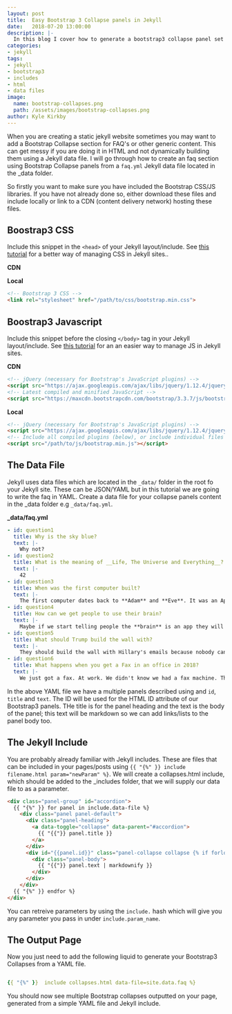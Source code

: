 ```yaml
---
layout: post
title:  Easy Bootstrap 3 Collapse panels in Jekyll
date:   2018-07-20 13:00:00
description: |-
  In this blog I cover how to generate a bootstrap3 collapse panel set from a Jekyll data file written in YAML.
categories:
- jekyll
tags:
- jekyll
- bootstrap3
- includes
- html
- data files
image:
  name: bootstrap-collapses.png
  path: /assets/images/bootstrap-collapses.png
author: Kyle Kirkby
---
```


When you are creating a static jekyll website sometimes you may want to add a Bootstrap Collapse section for FAQ's or other generic content. This can get messy if you are doing it in HTML and not dynamically building them using a Jekyll data file. I will go through how to create an faq section using Bootstrap Collapse panels from a `faq.yml` Jekyll data file located in the \_data folder.

So firstly you want to make sure you have included the Bootstrap CSS/JS libraries. If you have not already done so, either download these files and include locally or link to a CDN (content delivery network) hosting these files.

## Boostrap3 CSS

Include this snippet in the `<head>` of your Jekyll layout/include. See [this tutorial]() for a better way of managing CSS in Jekyll sites..

**CDN**

<!-- Latest compiled and minified CSS -->
<link rel="stylesheet" href="https://maxcdn.bootstrapcdn.com/bootstrap/3.3.7/css/bootstrap.min.css" integrity="sha384-BVYiiSIFeK1dGmJRAkycuHAHRg32OmUcww7on3RYdg4Va+PmSTsz/K68vbdEjh4u" crossorigin="anonymous">


**Local**
```html
<!-- Bootstrap 3 CSS -->
<link rel="stylesheet" href="/path/to/css/bootstrap.min.css">
```

## Boostrap3 Javascript

Include this snippet before the closing `</body>` tag in your Jekyll layout/include. See [this tutorial]() for an an easier way to manage JS in Jekyll sites.

**CDN**

```html
<!-- jQuery (necessary for Bootstrap's JavaScript plugins) -->
<script src="https://ajax.googleapis.com/ajax/libs/jquery/1.12.4/jquery.min.js"></script>
<!-- Latest compiled and minified JavaScript -->
<script src="https://maxcdn.bootstrapcdn.com/bootstrap/3.3.7/js/bootstrap.min.js" integrity="sha384-Tc5IQib027qvyjSMfHjOMaLkfuWVxZxUPnCJA7l2mCWNIpG9mGCD8wGNIcPD7Txa" crossorigin="anonymous"></script>
```

**Local**
```html
<!-- jQuery (necessary for Bootstrap's JavaScript plugins) -->
<script src="https://ajax.googleapis.com/ajax/libs/jquery/1.12.4/jquery.min.js"></script>
<!-- Include all compiled plugins (below), or include individual files as needed -->
<script src="/path/to/js/bootstrap.min.js"></script>
```

## The Data File
Jekyll uses data files which are located in the `_data/` folder in the root fo your Jekyll site. These can be JSON/YAML but in this tutorial we are going to write the faq in YAML. Create a data file for your collapse panels content in the \_data folder e.g   `_data/faq.yml`.

**_data/faq.yml**
```yaml
- id: question1
  title: Why is the sky blue?
  text: |-
    Why not?
- id: question2
  title: What is the meaning of __Life, The Universe and Everything__?
  text: |-
    42
- id: question3
  title: When was the first computer built?
  text: |-
    The first computer dates back to **Adam** and **Eve**. It was an Apple with limited memory, just one byte. And then everything crashed.
- id: question4
  title: How can we get people to use their brain?
  text: |-
    Maybe if we start telling people the **brain** is an app they will start using it.
- id: question5
  title: What should Trump build the wall with?
  text: |-
    They should build the wall with Hillary's emails because nobody can get over them.
- id: question6
  title: What happens when you get a Fax in an office in 2018?
  text: |-
    We just got a fax. At work. We didn't know we had a fax machine. The entire department just stared at it. I poked it with a stick.
```

In the above YAML file we have a multiple panels described using and `id`, `title` and `text`. The ID will be used for the HTML ID attribute of our Bootstrap3 panels. THe title is for the panel heading and the text is the body of the panel; this text will be markdown so we can add links/lists to the panel body too.

## The Jekyll Include
You are probably already familiar with Jekyll includes. These are files that can be included in your pages/posts using `{{ "{%" }} include filename.html param="newParam" %}`. We will create a collapses.html include, which should be added to the \_includes folder, that we will supply our data file to as a parameter.

```html
<div class="panel-group" id="accordion">
  {{ "{%" }} for panel in include.data-file %}
    <div class="panel panel-default">
      <div class="panel-heading">
        <a data-toggle="collapse" data-parent="#accordion">
          {{ "{{"}} panel.title }}
        </a>
      </div>
      <div id="{{panel.id}}" class="panel-collapse collapse {% if forloop.index == 1 %}in{% endif %}">
        <div class="panel-body">
          {{ "{{"}} panel.text | markdownify }}
        </div>
      </div>
    </div>
  {{ "{%" }} endfor %}
</div>
```

You can retreive parameters by using the `include.` hash which will give you any parameter you pass in under `include.param_name`.

## The Output Page
Now you just need to add the following liquid to generate your Bootstrap3 Collapses from a YAML file.

```yaml

{{ "{%" }}  include collapses.html data-file=site.data.faq %}

```
You should now see multiple Bootstrap collapses outputted on your page, generated from a simple YAML file and Jekyll include.
